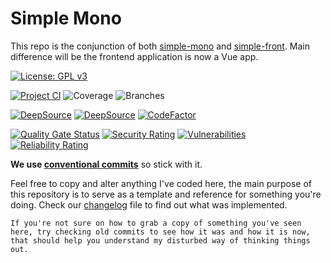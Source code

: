 # Simple Mono

This repo is the conjunction of both [simple-mono](https://github.com/paulushcgcj/simple-mono) and [simple-front](https://github.com/paulushcgcj/simple-front). 
Main difference will be the frontend application is now a Vue app.


[![License: GPL v3](https://img.shields.io/badge/License-GPLv3-blue.svg)](https://www.gnu.org/licenses/gpl-3.0)

[![Project CI](https://github.com/paulushcgcj/simple-mono/actions/workflows/ci.yml/badge.svg)](https://github.com/paulushcgcj/simple-mono/actions/workflows/ci.yml) 
![Coverage](.github/badges/jacoco.svg) 
![Branches](.github/badges/branches.svg)

[![DeepSource](https://deepsource.io/gh/paulushcgcj/simple-mono.svg/?label=active+issues&show_trend=true&token=FNRQx42bX3GBGa6s_xHQMdb7)](https://deepsource.io/gh/paulushcgcj/simple-mono/?ref=repository-badge)
[![DeepSource](https://deepsource.io/gh/paulushcgcj/simple-mono.svg/?label=resolved+issues&show_trend=true&token=FNRQx42bX3GBGa6s_xHQMdb7)](https://deepsource.io/gh/paulushcgcj/simple-mono/?ref=repository-badge)
[![CodeFactor](https://www.codefactor.io/repository/github/paulushcgcj/simple-mono/badge/main)](https://www.codefactor.io/repository/github/paulushcgcj/simple-mono/overview/main)

[![Quality Gate Status](https://sonarcloud.io/api/project_badges/measure?project=paulushcgcj_simple-mono&metric=alert_status)](https://sonarcloud.io/summary/new_code?id=paulushcgcj_simple-mono)
[![Security Rating](https://sonarcloud.io/api/project_badges/measure?project=paulushcgcj_simple-mono&metric=security_rating)](https://sonarcloud.io/summary/new_code?id=paulushcgcj_simple-mono)
[![Vulnerabilities](https://sonarcloud.io/api/project_badges/measure?project=paulushcgcj_simple-mono&metric=vulnerabilities)](https://sonarcloud.io/summary/new_code?id=paulushcgcj_simple-mono)
[![Reliability Rating](https://sonarcloud.io/api/project_badges/measure?project=paulushcgcj_simple-mono&metric=reliability_rating)](https://sonarcloud.io/summary/new_code?id=paulushcgcj_simple-mono)


**We use [conventional commits](https://www.conventionalcommits.org/en/v1.0.0/)** so stick with it.

Feel free to copy and alter anything I've coded here, the main purpose of this repository is to serve as a template and reference for something you're doing. Check our [changelog](CHANGELOG.md) file to find out what was implemented.

    If you're not sure on how to grab a copy of something you've seen here, try checking old commits to see how it was and how it is now, that should help you understand my disturbed way of thinking things out.